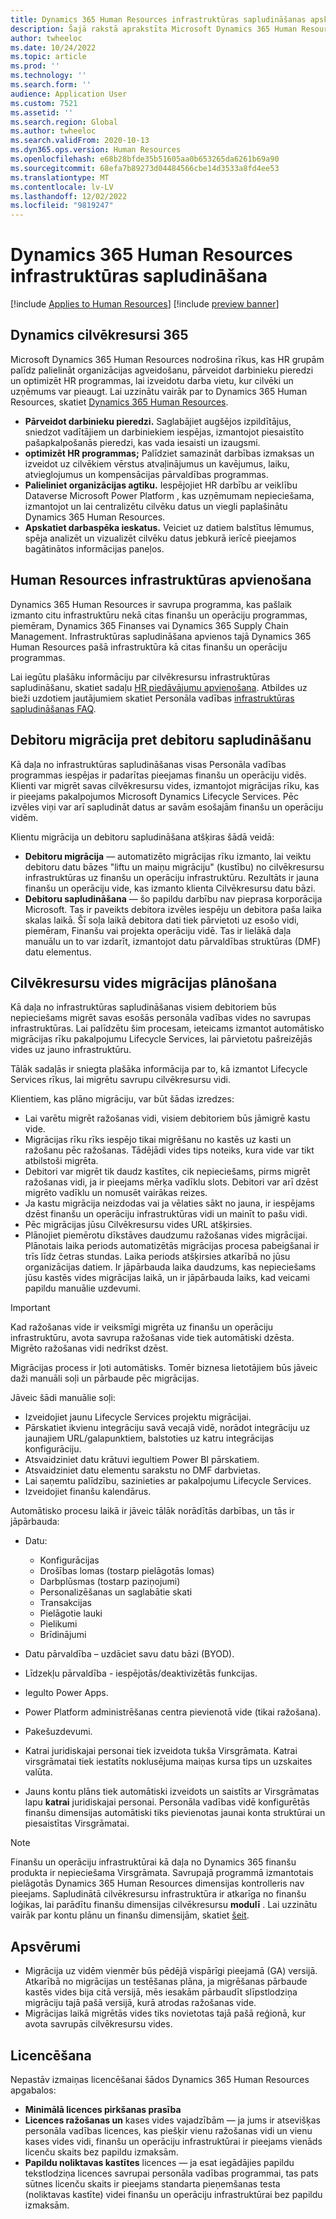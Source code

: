 ```yaml
---
title: Dynamics 365 Human Resources infrastruktūras sapludināšanas apskats
description: Šajā rakstā aprakstīta Microsoft Dynamics 365 Human Resources infrastruktūras sapludināšana.
author: twheeloc
ms.date: 10/24/2022
ms.topic: article
ms.prod: ''
ms.technology: ''
ms.search.form: ''
audience: Application User
ms.custom: 7521
ms.assetid: ''
ms.search.region: Global
ms.author: twheeloc
ms.search.validFrom: 2020-10-13
ms.dyn365.ops.version: Human Resources
ms.openlocfilehash: e68b28bfde35b51605aa0b653265da6261b69a90
ms.sourcegitcommit: 68efa7b89273d04484566cbe14d3533a8fd4ee53
ms.translationtype: MT
ms.contentlocale: lv-LV
ms.lasthandoff: 12/02/2022
ms.locfileid: "9819247"
---
```

# <a name="dynamics-365-human-resources-infrastructure-merge"></a>Dynamics 365 Human Resources infrastruktūras sapludināšana 

[!include [Applies to Human Resources](../includes/applies-to-hr.md)]
[!include [preview banner](../includes/preview-banner.md)]

## <a name="dynamics-human-resources-365"></a>Dynamics cilvēkresursi 365

Microsoft Dynamics 365 Human Resources nodrošina rīkus, kas HR grupām palīdz palielināt organizācijas agveidošanu, pārveidot darbinieku pieredzi un optimizēt HR programmas, lai izveidotu darba vietu, kur cilvēki un uzņēmums var pieaugt. Lai uzzinātu vairāk par to Dynamics 365 Human Resources, skatiet [Dynamics 365 Human Resources](https://dynamics.microsoft.com/human-resources/overview/).

- **Pārveidot darbinieku pieredzi.** Saglabājiet augšējos izpildītājus, sniedzot vadītājiem un darbiniekiem iespējas, izmantojot piesaistīto pašapkalpošanās pieredzi, kas vada iesaisti un izaugsmi.
- **optimizēt HR programmas;** Palīdziet samazināt darbības izmaksas un izveidot uz cilvēkiem vērstus atvaļinājumus un kavējumus, laiku, atvieglojumus un kompensācijas pārvaldības programmas.
- **Palieliniet organizācijas agtiku.** Iespējojiet HR darbību ar veiklību Dataverse  Microsoft Power Platform , kas uzņēmumam nepieciešama, izmantojot un lai centralizētu cilvēku datus un viegli paplašinātu Dynamics 365 Human Resources.
- **Apskatiet darbaspēka ieskatus.** Veiciet uz datiem balstītus lēmumus, spēja analizēt un vizualizēt cilvēku datus jebkurā ierīcē pieejamos bagātinātos informācijas paneļos.

## <a name="human-resources-infrastructure-merge"></a>Human Resources infrastruktūras apvienošana

Dynamics 365 Human Resources ir savrupa programma, kas pašlaik izmanto citu infrastruktūru nekā citas finanšu un operāciju programmas, piemēram, Dynamics 365 Finanses vai Dynamics 365 Supply Chain Management. Infrastruktūras sapludināšana apvienos tajā Dynamics 365 Human Resources pašā infrastruktūra kā citas finanšu un operāciju programmas.

Lai iegūtu plašāku informāciju par cilvēkresursu infrastruktūras sapludināšanu, skatiet sadaļu [HR piedāvājumu apvienošana](https://cloudblogs.microsoft.com/dynamics365/it/2021/09/15/merging-of-hr-offerings-brings-capabilities-together-for-customers/). Atbildes uz bieži uzdotiem jautājumiem skatiet Personāla vadības [infrastruktūras sapludināšanas FAQ](./hr-infrastructure-merge-faq.md).

## <a name="customer-migration-vs-customer-merge"></a>Debitoru migrācija pret debitoru sapludināšanu

Kā daļa no infrastruktūras sapludināšanas visas Personāla vadības programmas iespējas ir padarītas pieejamas finanšu un operāciju vidēs. Klienti var migrēt savas cilvēkresursu vides, izmantojot migrācijas rīku, kas ir pieejams pakalpojumos Microsoft Dynamics Lifecycle Services. Pēc izvēles viņi var arī sapludināt datus ar savām esošajām finanšu un operāciju vidēm. 

Klientu migrācija un debitoru sapludināšana atšķiras šādā veidā:

- **Debitoru migrācija**  — automatizēto migrācijas rīku izmanto, lai veiktu debitoru datu bāzes "liftu un maiņu migrāciju" (kustību) no cilvēkresursu infrastruktūras uz finanšu un operāciju infrastruktūru. Rezultāts ir jauna finanšu un operāciju vide, kas izmanto klienta Cilvēkresursu datu bāzi. 
- **Debitoru sapludināšana**  — šo papildu darbību nav pieprasa korporācija Microsoft. Tas ir paveikts debitora izvēles iespēju un debitora paša laika skalas laikā. Šī soļa laikā debitora dati tiek pārvietoti uz esošo vidi, piemēram, Finanšu vai projekta operāciju vidē. Tas ir lielākā daļa manuālu un to var izdarīt, izmantojot datu pārvaldības struktūras (DMF) datu elementus. 

## <a name="planning-a-human-resources-environment-migration"></a>Cilvēkresursu vides migrācijas plānošana

Kā daļa no infrastruktūras sapludināšanas visiem debitoriem būs nepieciešams migrēt savas esošās personāla vadības vides no savrupas infrastruktūras. Lai palīdzētu šim procesam, ieteicams izmantot automātisko migrācijas rīku pakalpojumu Lifecycle Services, lai pārvietotu pašreizējās vides uz jauno infrastruktūru. 

Tālāk sadaļās ir sniegta plašāka informācija par to, kā izmantot Lifecycle Services rīkus, lai migrētu savrupu cilvēkresursu vidi. 

Klientiem, kas plāno migrāciju, var būt šādas izredzes:

- Lai varētu migrēt ražošanas vidi, visiem debitoriem būs jāmigrē kastu vide. 
- Migrācijas rīku rīks iespējo tikai migrēšanu no kastēs uz kasti un ražošanu pēc ražošanas. Tādējādi vides tips noteiks, kura vide var tikt atbilstoši migrēta. 
- Debitori var migrēt tik daudz kastītes, cik nepieciešams, pirms migrēt ražošanas vidi, ja ir pieejams mērķa vadīklu slots. Debitori var arī dzēst migrēto vadīklu un nomusēt vairākas reizes. 
- Ja kastu migrācija neizdodas vai ja vēlaties sākt no jauna, ir iespējams dzēst finanšu un operāciju infrastruktūras vidi un mainīt to pašu vidi.
- Pēc migrācijas jūsu Cilvēkresursu vides URL atšķirsies.
- Plānojiet piemērotu dīkstāves daudzumu ražošanas vides migrācijai. Plānotais laika periods automatizētās migrācijas procesa pabeigšanai ir trīs līdz četras stundas. Laika periods atšķirsies atkarībā no jūsu organizācijas datiem. Ir jāpārbauda laika daudzums, kas nepieciešams jūsu kastēs vides migrācijas laikā, un ir jāpārbauda laiks, kad veicami papildu manuālie uzdevumi.

> [!IMPORTANT] 
> Kad ražošanas vide ir veiksmīgi migrēta uz finanšu un operāciju infrastruktūru, avota savrupa ražošanas vide tiek automātiski dzēsta. Migrēto ražošanas vidi nedrīkst dzēst. 

Migrācijas process ir ļoti automātisks. Tomēr biznesa lietotājiem būs jāveic daži manuāli soļi un pārbaude pēc migrācijas.

Jāveic šādi manuālie soļi:

- Izveidojiet jaunu Lifecycle Services projektu migrācijai.
- Pārskatiet ikvienu integrāciju savā vecajā vidē, norādot integrāciju uz jaunajiem URL/galapunktiem, balstoties uz katru integrācijas konfigurāciju.
- Atsvaidziniet datu krātuvi iegultiem Power BI pārskatiem.
- Atsvaidziniet datu elementu sarakstu no DMF darbvietas.
- Lai saņemtu palīdzību, sazinieties ar pakalpojumu Lifecycle Services.
- Izveidojiet finanšu kalendārus.

Automātisko procesu laikā ir jāveic tālāk norādītās darbības, un tās ir jāpārbauda:

- Datu:

    - Konfigurācijas
    - Drošības lomas (tostarp pielāgotās lomas)
    - Darbplūsmas (tostarp paziņojumi)
    - Personalizēšanas un saglabātie skati
    - Transakcijas
    - Pielāgotie lauki
    - Pielikumi
    - Brīdinājumi

- Datu pārvaldība – uzdāciet savu datu bāzi (BYOD).
- Līdzekļu pārvaldība - iespējotās/deaktivizētās funkcijas.
- Iegulto Power Apps.
- Power Platform administrēšanas centra pievienotā vide (tikai ražošana).
- Pakešuzdevumi.
- Katrai juridiskajai personai tiek izveidota tukša Virsgrāmata. Katrai virsgrāmatai tiek iestatīts noklusējuma maiņas kursa tips un uzskaites valūta.
- Jauns kontu plāns tiek automātiski izveidots un saistīts ar Virsgrāmatas lapu **katrai** juridiskajai personai. Personāla vadības vidē konfigurētās finanšu dimensijas automātiski tiks pievienotas jaunai konta struktūrai un piesaistītas Virsgrāmatai. 

> [!NOTE]
> Finanšu un operāciju infrastruktūrai kā daļa no Dynamics 365 finanšu produkta ir nepieciešama Virsgrāmata. Savrupajā programmā izmantotais pielāgotās Dynamics 365 Human Resources dimensijas kontrolleris nav pieejams. Sapludinātā cilvēkresursu infrastruktūra ir atkarīga no finanšu loģikas, lai parādītu finanšu dimensijas cilvēkresursu **modulī** . Lai uzzinātu vairāk par kontu plānu un finanšu dimensijām, skatiet [šeit](../finance/general-ledger/plan-chart-of-accounts.md). 

## <a name="considerations"></a>Apsvērumi

- Migrācija uz vidēm vienmēr būs pēdējā vispārīgi pieejamā (GA) versijā. Atkarībā no migrācijas un testēšanas plāna, ja migrēšanas pārbaude kastēs vides bija citā versijā, mēs iesakām pārbaudīt slīpstlodziņa migrāciju tajā pašā versijā, kurā atrodas ražošanas vide. 
- Migrācijas laikā migrētās vides tiks novietotas tajā pašā reģionā, kur avota savrupās cilvēkresursu vides.

## <a name="licensing"></a>Licencēšana

Nepastāv izmaiņas licencēšanai šādos Dynamics 365 Human Resources apgabalos: 

- **Minimālā licences pirkšanas prasība**
- **Licences ražošanas un**  kases vides vajadzībām — ja jums ir atsevišķas personāla vadības licences, kas piešķir vienu ražošanas vidi un vienu kases vides vidi, finanšu un operāciju infrastruktūrai ir pieejams vienāds licenču skaits bez papildu izmaksām.
- **Papildu noliktavas kastītes**  licences — ja esat iegādājies papildu tekstlodziņa licences savrupai personāla vadības programmai, tas pats sūtnes licenču skaits ir pieejams standarta pieņemšanas testa (noliktavas kastīte) videi finanšu un operāciju infrastruktūrai bez papildu izmaksām. 
